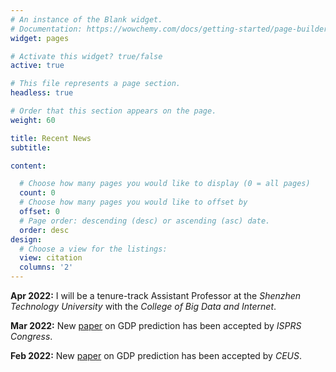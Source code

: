 ```yaml
---
# An instance of the Blank widget.
# Documentation: https://wowchemy.com/docs/getting-started/page-builder/
widget: pages

# Activate this widget? true/false
active: true

# This file represents a page section.
headless: true

# Order that this section appears on the page.
weight: 60

title: Recent News
subtitle: 

content:

  # Choose how many pages you would like to display (0 = all pages)
  count: 0
  # Choose how many pages you would like to offset by
  offset: 0
  # Page order: descending (desc) or ascending (asc) date.
  order: desc
design:
  # Choose a view for the listings:
  view: citation
  columns: '2'
---
```


**Apr 2022:** I will be a tenure-track Assistant Professor at the *Shenzhen Technology University* with the *College of Big Data and Internet*.

**Mar 2022:** New [paper](https://www.sciencedirect.com/science/article/pii/S0198971522000205?via%3Dihub) on GDP prediction has been accepted by *ISPRS Congress*.

**Feb 2022:** New [paper](https://www.sciencedirect.com/science/article/pii/S0198971522000205?via%3Dihub) on GDP prediction has been accepted by *CEUS*.
